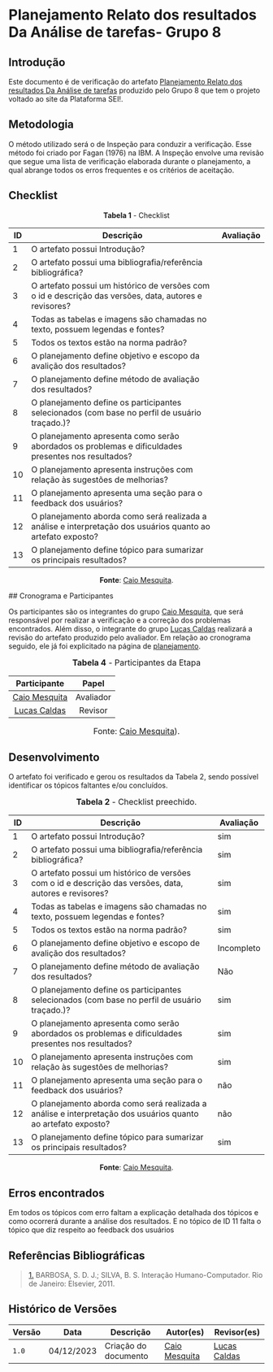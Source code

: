 #  Planejamento Relato dos resultados Da Análise de tarefas- Grupo 8

## Introdução

Este documento é de verificação do artefato [Planejamento Relato dos resultados Da Análise de tarefas](https://interacao-humano-computador.github.io/2023.2-SEI-GDF/#/design-avaliacao-desenvolvimento/planejamento/analise-tarefas/planejamento-resultado-analise-tarefas) produzido pelo Grupo 8 que tem o projeto voltado ao site da Plataforma SEI!.

## Metodologia

O método utilizado será o de Inspeção para conduzir a verificação. Esse método foi criado por Fagan (1976) na IBM. A Inspeção envolve uma revisão que segue uma lista de verificação elaborada durante o planejamento, a qual abrange todos os erros frequentes e os critérios de aceitação.


## Checklist

<Center>

**Tabela 1** - Checklist 

| ID  | Descrição | Avaliação |
| --- | ------------------------------------------------------------------------------------------------------ | --------- | 
| 1 | O artefato possui Introdução?|   |   
| 2 | O artefato possui uma bibliografia/referência bibliográfica?  |   |
| 3 | O artefato possui um histórico de versões com o id e descrição das versões, data, autores e revisores? |   |
| 4 | Todas as tabelas e imagens são chamadas no texto, possuem legendas e fontes? |  |
| 5 | Todos os textos estão na norma padrão? |  |
| 6 | O planejamento define objetivo e escopo da avalição dos resultados? | |
| 7 | O planejamento define método de avaliação dos resultados? |  |
| 8 | O planejamento define os participantes  selecionados (com base no perfil de usuário traçado.)? |  |
| 9 | O planejamento apresenta como serão abordados os problemas e dificuldades presentes nos resultados? |  |
| 10 |O planejamento apresenta instruções com relação às sugestões de melhorias? |  |
| 11 | O planejamento apresenta uma seção para o feedback dos usuários? | |
| 12 | O planejamento aborda como será realizada a análise e interpretação dos usuários quanto ao artefato exposto? | |
| 13 | O planejamento define tópico para sumarizar os principais resultados? | |

**Fonte**: [Caio Mesquita](https://github.com/Caiomesvie).

</Center>
## Cronograma e Participantes

Os participantes são os integrantes do grupo [Caio Mesquita](https://github.com/Caiomesvie), que será responsável por realizar a verificação e a correção dos problemas encontrados. Além disso, o integrante do grupo [Lucas Caldas](https://github.com/lucascaldasb) realizará a revisão do artefato produzido pelo avaliador. Em relação ao cronograma seguido, ele já foi explicitado na página de [planejamento](https://interacao-humano-computador.github.io/2023.2-SEI-GDF/#/verificacao/Grupo8/Etapa4/Planejamento_verif_etapa_4.md).

<center>

<font size="3"><p style="text-align: center"><b>Tabela 4</b> - Participantes da Etapa</p></font>

|                     Participante                     |   Papel   |
| :--------------------------------------------------: | :-------: |
|    [Caio Mesquita](https://github.com/Caiomesvie)     | Avaliador |
|    [Lucas Caldas](https://github.com/lucascaldasb)    |  Revisor  |

<font size="3"><p style="text-align: center">Fonte: [Caio Mesquita](https://github.com/Caiomesvie)).</p></font>

</center>

## Desenvolvimento

O artefato foi verificado e gerou os resultados da Tabela 2, sendo possível identificar os tópicos faltantes e/ou concluídos.

<center>

<font size="3"><p style="text-align: center"><b>Tabela 2</b> - Checklist preechido. </p></font>

| ID  | Descrição | Avaliação |
| --- | ------------------------------------------------------------------------------------------------------ | --------- | 
| 1 | O artefato possui Introdução?| sim  |   
| 2 | O artefato possui uma bibliografia/referência bibliográfica?  |  sim |
| 3 | O artefato possui um histórico de versões com o id e descrição das versões, data, autores e revisores? |  sim |
| 4 | Todas as tabelas e imagens são chamadas no texto, possuem legendas e fontes? | sim |
| 5 | Todos os textos estão na norma padrão? |  sim |
| 6 | O planejamento define objetivo e escopo de avalição dos resultados? | Incompleto |
| 7 | O planejamento define método de avaliação dos resultados? | Não |
| 8 | O planejamento define os participantes  selecionados (com base no perfil de usuário traçado.)? | sim |
| 9 | O planejamento apresenta como serão abordados os problemas e dificuldades presentes nos resultados? | sim |
| 10 |O planejamento apresenta instruções com relação às sugestões de melhorias? | sim |
| 11 | O planejamento apresenta uma seção para o feedback dos usuários? | não|
| 12 | O planejamento aborda como será realizada a análise e interpretação dos usuários quanto ao artefato exposto? | não |
| 13 | O planejamento define tópico para sumarizar os principais resultados? | sim |


**Fonte**: [Caio Mesquita](https://github.com/Caiomesvie).

</Center>

## Erros encontrados
Em todos os tópicos com erro faltam a explicação detalhada dos tópicos e como ocorrerá durante a análise dos resultados. E no tópico de ID 11 falta o tópico que diz respeito ao feedback dos usuários

## Referências Bibliográficas

> <a id="REF1" href="#anchor_1">1.</a> BARBOSA, S. D. J.; SILVA, B. S. Interação Humano-Computador. Rio de Janeiro: Elsevier, 2011.

## Histórico de Versões

| Versão | Data       | Descrição            | Autor(es)                                     | Revisor(es)                                          |
| ------ | ---------- | -------------------- | --------------------------------------------- | ---------------------------------------------------- |
| `1.0`  | 04/12/2023 | Criação do documento | [Caio Mesquita](https://github.com/Caiomesvie) |  [Lucas Caldas](https://github.com/lucascaldasb) | 
